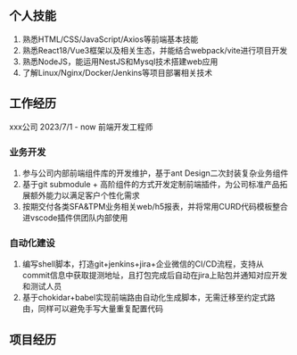 ## 个人技能
1. 熟悉HTML/CSS/JavaScript/Axios等前端基本技能
2. 熟悉React18/Vue3框架以及相关生态，并能结合webpack/vite进行项目开发
3. 熟悉NodeJS，能运用NestJS和Mysql技术搭建web应用
4. 了解Linux/Nginx/Docker/Jenkins等项目部署相关技术
## 工作经历
xxx公司          2023/7/1 - now       前端开发工程师       
### 业务开发
1. 参与公司内部前端组件库的开发维护，基于ant Design二次封装复杂业务组件
2. 基于git submodule + 高阶组件的方式开发定制前端插件，为公司标准产品拓展额外能力以满足客户个性化需求
3. 按期交付各类SFA&TPM业务相关web/h5报表，并将常用CURD代码模板整合进vscode插件供团队内部使用
### 自动化建设
1. 编写shell脚本，打造git+jenkins+jira+企业微信的CI/CD流程，支持从commit信息中获取提测地址，且打包完成后自动在jira上贴包并通知对应开发和测试人员
2. 基于chokidar+babel实现前端路由自动化生成脚本，无需迁移至约定式路由，同样可以避免手写大量重复配置代码

## 项目经历